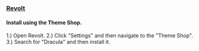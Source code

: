 ### [Revolt](https://revolt.chat/)

#### Install using the Theme Shop.

1.) Open Revolt.
2.) Click "Settings" and then navigate to the "Theme Shop".
3.) Search for "Dracula" and then install it.
